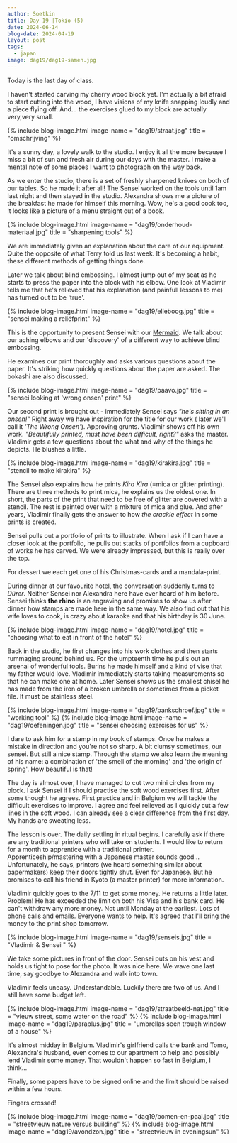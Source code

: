 ```yaml
---
author: Soetkin
title: Day 19 |Tokio (5) 
date: 2024-06-14
blog-date: 2024-04-19
layout: post
tags:
  - japan
image: dag19/dag19-samen.jpg
---
```


Today is the last day of class. 

I haven't started carving my cherry wood block yet. I'm actually a bit afraid to start cutting into the wood, I have visions of my knife snapping loudly and a piece flying off. And... the exercises glued to my block are actually very,very small.

{% include blog-image.html image-name = "dag19/straat.jpg" title = "omschrijving" %}

It's a sunny day, a lovely walk to the studio. I enjoy it all the more because I miss a bit of sun and fresh air during our days with the master. 
I make a mental note of some places I want to photograph on the way back.

As we enter the studio, there is a set of freshly sharpened knives on both of our tables. 
So he made it after all! 
The Sensei worked on the tools until 1am last night and then stayed in the studio. Alexandra shows me a picture of the breakfast he made for himself this morning. Wow, he's a good cook too, it looks like a picture of a menu straight out of a book.

{% include blog-image.html image-name = "dag19/onderhoud-materiaal.jpg" title = "sharpening tools" %}

We are immediately given an explanation about the care of our equipment. 
Quite the opposite of what Terry told us last week. It's becoming a habit, these different methods of getting things done.

Later we talk about blind embossing. I almost jump out of my seat as he starts to press the paper into the block with his elbow. One look at Vladimir tells me that he's relieved that his explanation (and painfull lessons to me) has turned out to be 'true'.

{% include blog-image.html image-name = "dag19/elleboog.jpg" title = "sensei making a reliëfprint" %}

This is the opportunity to present Sensei with our [Mermaid](https://www.mokuhangamagic.be/about/). We talk about our aching elbows and our 'discovery' of a different way to achieve blind embossing.

He examines our print thoroughly and asks various questions about the paper. It's striking how quickly questions about the paper are asked. The bokashi are also discussed. 

{% include blog-image.html image-name = "dag19/paavo.jpg" title = "sensei looking at 'wrong onsen' print" %}

Our second print is brought out - immediately Sensei says *"he's sitting in an onsen!"* Right away we have inspiration for the title for our work ( later we'll call it *'The Wrong Onsen'*).
Approving grunts. Vladimir shows off his own work. *"Beautifully printed, must have been difficult, right?"* asks the master. Vladimir gets a few questions about the what and why of the things he depicts. He blushes a little.

{% include blog-image.html image-name = "dag19/kirakira.jpg" title = "stencil to make kirakira" %}

The Sensei also explains how he prints *Kira Kira* (=mica or glitter printing). 
There are three methods to print mica, he explains us the oldest one. In short, the parts of the print that need to be free of glitter are covered with a stencil. The rest is painted over with a mixture of mica and glue. 
And after years, Vladimir finally gets the answer to how *the crackle effect* in some prints is created.

Sensei pulls out a portfolio of prints to illustrate. When I ask if I can have a closer look at the portfolio, he pulls out stacks of portfolios from a cupboard of works he has carved. We were already impressed, but this is really over the top. 

For dessert we each get one of his Christmas-cards and a mandala-print.

During dinner at our favourite hotel, the conversation suddenly turns to *Dürer*. Neither Sensei nor Alexandra here have ever heard of him before. Sensei thinks **the rhino** is an engraving and promises to show us after dinner how stamps are made here in the same way. We also find out that his wife loves to cook, is crazy about karaoke and that his birthday is 30 June.

{% include blog-image.html image-name = "dag19/hotel.jpg" title = "choosing what to eat in front of the hotel" %}

Back in the studio, he first changes into his work clothes and then starts rummaging around behind us. For the umpteenth time he pulls out an arsenal of wonderful tools. Burins he made himself and a kind of vise that my father would love. Vladimir immediately starts taking measurements so that he can make one at home. Later Sensei shows us the smallest chisel he has made from the iron of a broken umbrella or sometimes from a picket file. It must be stainless steel.

{% include blog-image.html image-name = "dag19/bankschroef.jpg" title = "working tool" %}
{% include blog-image.html image-name = "dag19/oefeningen.jpg" title = "sensei choosing exercises for us" %}

I dare to ask him for a stamp in my book of stamps. Once he makes a mistake in direction and you're not so sharp. A bit clumsy sometimes, our sensei. But still a nice stamp. Through the stamp we also learn the meaning of his name: a combination of 'the smell of the morning' and 'the origin of spring'. How beautiful is that!

The day is almost over, I have managed to cut two mini circles from my block. 
I ask Sensei if I should practise the soft wood exercises first. After some thought he agrees. First practice and in Belgium we will tackle the difficult exercises to improve. I agree and feel relieved as I quickly cut a few lines in the soft wood. I can already see a clear difference from the first day. My hands are sweating less.

The lesson is over. The daily settling in ritual begins. I carefully ask if there are any traditional printers who will take on students. I would like to return for a month to apprentice with a traditional printer. Apprenticeship/mastering with a Japanese master sounds good... Unfortunately, he says, printers (we heard something similar about papermakers) keep their doors tightly shut. Even for Japanese. But he promises to call his friend in Kyoto (a master printer) for more information.

Vladimir quickly goes to the 7/11 to get some money. He returns a little later. 
Problem! 
He has exceeded the limit on both his Visa and his bank card. He can't withdraw any more money. Not until Monday at the earliest. 
Lots of phone calls and emails. Everyone wants to help. It's agreed that I'll bring the money to the print shop tomorrow.

{% include blog-image.html image-name = "dag19/senseis.jpg" title = "Vladimir & Sensei " %}

We take some pictures in front of the door. Sensei puts on his vest and holds us tight to pose for the photo. 
It was nice here. We wave one last time, say goodbye to Alexandra and walk into town.

Vladimir feels uneasy. Understandable. 
Luckily there are two of us. And I still have some budget left. 

{% include blog-image.html image-name = "dag19/straatbeeld-nat.jpg" title = "vieuw street, some water on the road" %}
{% include blog-image.html image-name = "dag19/paraplus.jpg" title = "umbrellas seen trough window of a house" %}

It's almost midday in Belgium. Vladimir's girlfriend calls the bank and Tomo, Alexandra's husband, even comes to our apartment to help and possibly lend Vladimir some money. That wouldn't happen so fast in Belgium, I think...

Finally, some papers have to be signed online and the limit should be raised within a few hours.

Fingers crossed!

{% include blog-image.html image-name = "dag19/bomen-en-paal.jpg" title = "streetvieuw nature versus building" %}
{% include blog-image.html image-name = "dag19/avondzon.jpg" title = "streetvieuw in eveningsun" %}

